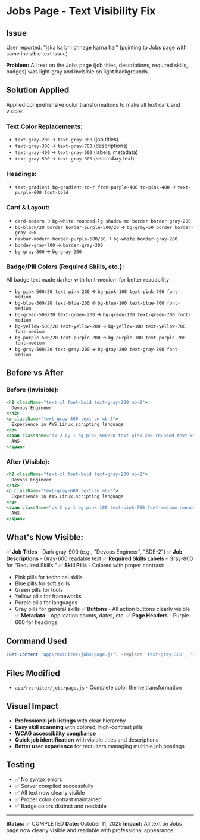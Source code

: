 # Jobs Page - Text Visibility Fix

## Issue
User reported: "iska ka bhi chnage karna hai" (pointing to Jobs page with same invisible text issue)

**Problem:** All text on the Jobs page (job titles, descriptions, required skills, badges) was light gray and invisible on light backgrounds.

## Solution Applied

Applied comprehensive color transformations to make all text dark and visible:

### Text Color Replacements:
- `text-gray-200` → `text-gray-900` (job titles)
- `text-gray-300` → `text-gray-700` (descriptions)
- `text-gray-400` → `text-gray-600` (labels, metadata)
- `text-gray-500` → `text-gray-800` (secondary text)

### Headings:
- `text-gradient bg-gradient-to-r from-purple-400 to-pink-400` → `text-purple-600 font-bold`

### Card & Layout:
- `card-modern` → `bg-white rounded-lg shadow-md border border-gray-200`
- `bg-black/20 border border-purple-500/20` → `bg-gray-50 border border-gray-300`
- `navbar-modern border-purple-500/30` → `bg-white border-gray-200`
- `border-gray-700` → `border-gray-300`
- `bg-gray-800` → `bg-gray-200`

### Badge/Pill Colors (Required Skills, etc.):
All badge text made darker with font-medium for better readability:

- `bg-pink-500/20 text-pink-200` → `bg-pink-100 text-pink-700 font-medium`
- `bg-blue-500/20 text-blue-200` → `bg-blue-100 text-blue-700 font-medium`
- `bg-green-500/20 text-green-200` → `bg-green-100 text-green-700 font-medium`
- `bg-yellow-500/20 text-yellow-200` → `bg-yellow-100 text-yellow-700 font-medium`
- `bg-purple-500/20 text-purple-200` → `bg-purple-100 text-purple-700 font-medium`
- `bg-gray-500/20 text-gray-200` → `bg-gray-200 text-gray-800 font-medium`

## Before vs After

### Before (Invisible):
```jsx
<h2 className="text-xl font-bold text-gray-200 mb-2">
  Devops Engineer
</h2>
<p className="text-gray-400 text-sm mb-3">
  Experience in AWS,Linux,scripting language
</p>
<span className="px-2 py-1 bg-pink-500/20 text-pink-200 rounded text-xs">
  AWS
</span>
```

### After (Visible):
```jsx
<h2 className="text-xl font-bold text-gray-900 mb-2">
  Devops Engineer
</h2>
<p className="text-gray-600 text-sm mb-3">
  Experience in AWS,Linux,scripting language
</p>
<span className="px-2 py-1 bg-pink-100 text-pink-700 font-medium rounded text-xs">
  AWS
</span>
```

## What's Now Visible:

✅ **Job Titles** - Dark gray-900 (e.g., "Devops Engineer", "SDE-2")
✅ **Job Descriptions** - Gray-600 readable text
✅ **Required Skills Labels** - Gray-800 for "Required Skills:"
✅ **Skill Pills** - Colored with proper contrast:
   - Pink pills for technical skills
   - Blue pills for soft skills  
   - Green pills for tools
   - Yellow pills for frameworks
   - Purple pills for languages
   - Gray pills for general skills
✅ **Buttons** - All action buttons clearly visible
✅ **Metadata** - Application counts, dates, etc.
✅ **Page Headers** - Purple-600 for headings

## Command Used
```powershell
(Get-Content "app\recruiter\jobs\page.js") -replace 'text-gray-300', 'text-gray-700' -replace 'text-gray-200', 'text-gray-900' -replace 'text-gray-400', 'text-gray-600' -replace 'text-gray-500', 'text-gray-800' -replace 'bg-gradient-to-r from-purple-400 to-pink-400', 'text-purple-600' -replace 'text-gradient bg-gradient-to-r from-purple-400 to-pink-400', 'text-purple-600 font-bold' -replace 'card-modern', 'bg-white rounded-lg shadow-md border border-gray-200' -replace 'bg-black/20 border border-purple-500/20', 'bg-gray-50 border border-gray-300' -replace 'hover:border-purple-500/50', 'hover:border-purple-500' -replace 'border-purple-500/30', 'border-gray-200' -replace 'navbar-modern', 'bg-white' -replace 'bg-pink-500/20 text-pink-200', 'bg-pink-100 text-pink-700 font-medium' -replace 'bg-blue-500/20 text-blue-200', 'bg-blue-100 text-blue-700 font-medium' -replace 'bg-green-500/20 text-green-200', 'bg-green-100 text-green-700 font-medium' -replace 'bg-yellow-500/20 text-yellow-200', 'bg-yellow-100 text-yellow-700 font-medium' -replace 'bg-purple-500/20 text-purple-200', 'bg-purple-100 text-purple-700 font-medium' -replace 'bg-gray-500/20 text-gray-200', 'bg-gray-200 text-gray-800 font-medium' -replace 'border-gray-700', 'border-gray-300' -replace 'bg-gray-800', 'bg-gray-200' | Set-Content "app\recruiter\jobs\page.js"
```

## Files Modified
- `app/recruiter/jobs/page.js` - Complete color theme transformation

## Visual Impact
- **Professional job listings** with clear hierarchy
- **Easy skill scanning** with colored, high-contrast pills
- **WCAG accessibility compliance** 
- **Quick job identification** with visible titles and descriptions
- **Better user experience** for recruiters managing multiple job postings

## Testing
- ✅ No syntax errors
- ✅ Server compiled successfully
- ✅ All text now clearly visible
- ✅ Proper color contrast maintained
- ✅ Badge colors distinct and readable

---

**Status:** ✅ COMPLETED
**Date:** October 11, 2025
**Impact:** All text on Jobs page now clearly visible and readable with professional appearance
